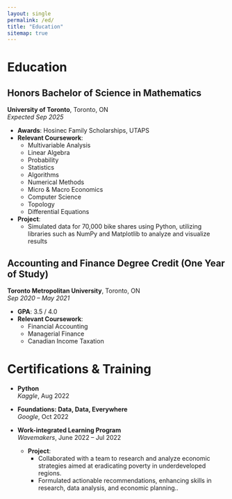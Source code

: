```yaml
---
layout: single
permalink: /ed/
title: "Education"
sitemap: true
---
```


# Education

## Honors Bachelor of Science in Mathematics
**University of Toronto**, Toronto, ON  
*Expected Sep 2025*

- **Awards**: Hosinec Family Scholarships, UTAPS
- **Relevant Coursework**: 
  - Multivariable Analysis
  - Linear Algebra
  - Probability
  - Statistics
  - Algorithms
  - Numerical Methods
  - Micro & Macro Economics
  - Computer Science
  - Topology
  - Differential Equations
- **Project**: 
  - Simulated data for 70,000 bike shares using Python, utilizing libraries such as NumPy and Matplotlib to analyze and visualize results

## Accounting and Finance Degree Credit (One Year of Study)
**Toronto Metropolitan University**, Toronto, ON  
*Sep 2020 – May 2021*

- **GPA**: 3.5 / 4.0
- **Relevant Coursework**: 
  - Financial Accounting
  - Managerial Finance
  - Canadian Income Taxation

# Certifications & Training

- **Python**  
  *Kaggle*, Aug 2022

- **Foundations: Data, Data, Everywhere**  
  *Google*, Oct 2022

- **Work-integrated Learning Program**  
  *Wavemakers*, June 2022 – Jul 2022
  - **Project**: 
    - Collaborated with a team to research and analyze economic strategies aimed at eradicating poverty in underdeveloped regions.
    - Formulated actionable recommendations, enhancing skills in research, data analysis, and economic planning..
